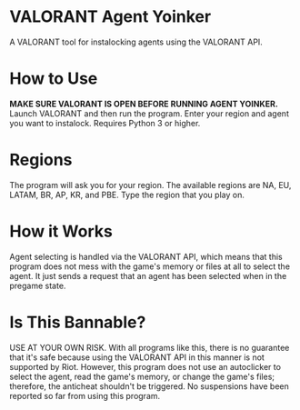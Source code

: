 # VALORANT Agent Yoinker
A VALORANT tool for instalocking agents using the VALORANT API.

# How to Use
**MAKE SURE VALORANT IS OPEN BEFORE RUNNING AGENT YOINKER.** Launch VALORANT and then run the program. Enter your region and agent you want to instalock. Requires Python 3 or higher.

# Regions
The program will ask you for your region. The available regions are NA, EU, LATAM, BR, AP, KR, and PBE. Type the region that you play on.

# How it Works
Agent selecting is handled via the VALORANT API, which means that this program does not mess with the game's memory or files at all to select the agent. It just sends a request that an agent has been selected when in the pregame state.

# Is This Bannable?
USE AT YOUR OWN RISK. With all programs like this, there is no guarantee that it's safe because using the VALORANT API in this manner is not supported by Riot. However, this program does not use an autoclicker to select the agent, read the game's memory, or change the game's files; therefore, the anticheat shouldn't be triggered. No suspensions have been reported so far from using this program.

